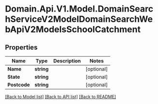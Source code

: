 # Domain.Api.V1.Model.DomainSearchServiceV2ModelDomainSearchWebApiV2ModelsSchoolCatchment
## Properties

Name | Type | Description | Notes
------------ | ------------- | ------------- | -------------
**Name** | **string** |  | [optional] 
**State** | **string** |  | [optional] 
**Postcode** | **string** |  | [optional] 

[[Back to Model list]](../README.md#documentation-for-models) [[Back to API list]](../README.md#documentation-for-api-endpoints) [[Back to README]](../README.md)

